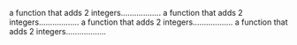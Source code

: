 a function that adds 2 integers..................
a function that adds 2 integers..................
a function that adds 2 integers..................
a function that adds 2 integers..................
